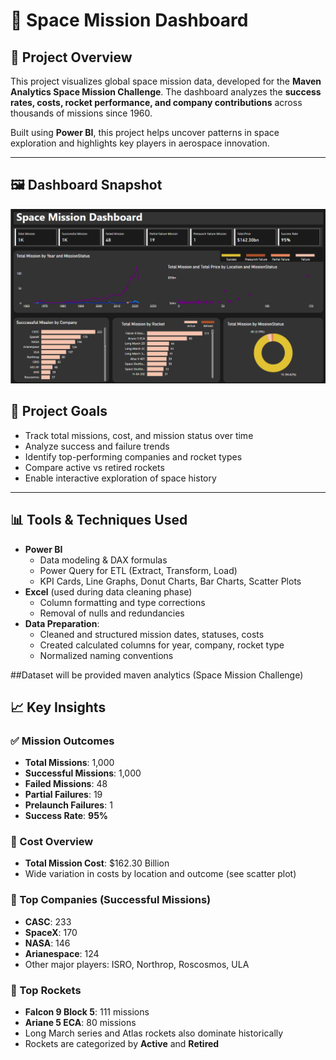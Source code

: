 # 🚀 Space Mission Dashboard

## 📌 Project Overview

This project visualizes global space mission data, developed for the **Maven Analytics Space Mission Challenge**. The dashboard analyzes the **success rates, costs, rocket performance, and company contributions** across thousands of missions since 1960.

Built using **Power BI**, this project helps uncover patterns in space exploration and highlights key players in aerospace innovation.

---

## 🖼️ Dashboard Snapshot

![Space Mission Dashboard](Space%20Missions%20Analysis%20Dashboard.jpg)

## 🎯 Project Goals

- Track total missions, cost, and mission status over time
- Analyze success and failure trends
- Identify top-performing companies and rocket types
- Compare active vs retired rockets
- Enable interactive exploration of space history

---

## 📊 Tools & Techniques Used

- **Power BI**
  - Data modeling & DAX formulas
  - Power Query for ETL (Extract, Transform, Load)
  - KPI Cards, Line Graphs, Donut Charts, Bar Charts, Scatter Plots
- **Excel** (used during data cleaning phase)
  - Column formatting and type corrections
  - Removal of nulls and redundancies
- **Data Preparation**:
  - Cleaned and structured mission dates, statuses, costs
  - Created calculated columns for year, company, rocket type
  - Normalized naming conventions

##Dataset will be provided maven analytics (Space Mission Challenge)

## 📈 Key Insights

### ✅ Mission Outcomes
- **Total Missions**: 1,000  
- **Successful Missions**: 1,000  
- **Failed Missions**: 48  
- **Partial Failures**: 19  
- **Prelaunch Failures**: 1  
- **Success Rate**: **95%**

### 💸 Cost Overview
- **Total Mission Cost**: $162.30 Billion  
- Wide variation in costs by location and outcome (see scatter plot)

### 🏢 Top Companies (Successful Missions)
- **CASC**: 233  
- **SpaceX**: 170  
- **NASA**: 146  
- **Arianespace**: 124  
- Other major players: ISRO, Northrop, Roscosmos, ULA

### 🚀 Top Rockets
- **Falcon 9 Block 5**: 111 missions  
- **Ariane 5 ECA**: 80 missions  
- Long March series and Atlas rockets also dominate historically  
- Rockets are categorized by **Active** and **Retired**


